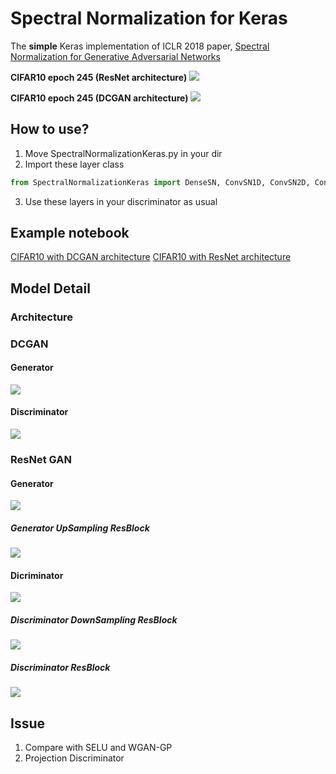 Spectral Normalization for Keras
================================
The **simple** Keras implementation of ICLR 2018 paper, [Spectral Normalization for Generative Adversarial Networks](https://openreview.net/forum?id=B1QRgziT-)

**CIFAR10 epoch 245 (ResNet architecture)**
![](https://raw.githubusercontent.com/IShengFang/SpectralNormalizationKeras/master/generated_img_CIFAR10_ResNet/SN_epoch_245.png)

**CIFAR10 epoch 245 (DCGAN architecture)**
![](https://raw.githubusercontent.com/IShengFang/SpectralNormalizationKeras/master/generated_img_CIFAR10_DCGAN/SN_epoch_245.png)

How to use?
----
1. Move SpectralNormalizationKeras.py in your dir
2. Import these layer class
``` python
from SpectralNormalizationKeras import DenseSN, ConvSN1D, ConvSN2D, ConvSN3D
```
3. Use these layers in your discriminator as usual

Example notebook
------
[CIFAR10 with DCGAN architecture](http://nbviewer.jupyter.org/github/ishengfang/SpectralNormalizationKeras/blob/master/CIFAR10%28DCGAN%20Structure%29.ipynb)
[CIFAR10 with ResNet architecture](http://nbviewer.jupyter.org/github/ishengfang/SpectralNormalizationKeras/blob/master/CIFAR10%28ResNet%29.ipynb)

Model Detail
-------------------------

### Architecture
### DCGAN 
#### Generator
![](https://raw.githubusercontent.com/IShengFang/SpectralNormalizationKeras/master/img/model/DCGAN_Generator.png)
#### Discriminator
![](https://raw.githubusercontent.com/IShengFang/SpectralNormalizationKeras/master/img/model/DCGAN_Generator.png)
### ResNet GAN
#### Generator 
![](https://raw.githubusercontent.com/IShengFang/SpectralNormalizationKeras/master/img/model/ResNet_Generator.png)
##### Generator UpSampling ResBlock
![](https://raw.githubusercontent.com/IShengFang/SpectralNormalizationKeras/master/img/model/Generator_resblock_1.png)
#### Dicriminator
![](https://raw.githubusercontent.com/IShengFang/SpectralNormalizationKeras/master/img/model/ResNet_Dicriminator.png)
##### Discriminator DownSampling ResBlock
![](https://raw.githubusercontent.com/IShengFang/SpectralNormalizationKeras/master/img/model/Discriminator_resblock_Down_1.png)
##### Discriminator ResBlock
![](https://raw.githubusercontent.com/IShengFang/SpectralNormalizationKeras/master/img/model/Discriminator_resblock_1.png)

Issue
-----
1. Compare with SELU and WGAN-GP
2. Projection Discriminator
